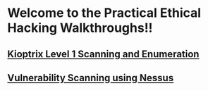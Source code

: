 # Welcome to the Practical Ethical Hacking Walkthroughs!!





## [Kioptrix Level 1 Scanning and Enumeration](https://vandanarach.github.io/TCM-Courses/PracticalEthicalHacking/KioptrixLevel1_ScanningNEnum.html)

## [Vulnerability Scanning using Nessus](https://vandanarach.github.io/TCM-Courses/PracticalEthicalHacking/VulnNessus.html)


